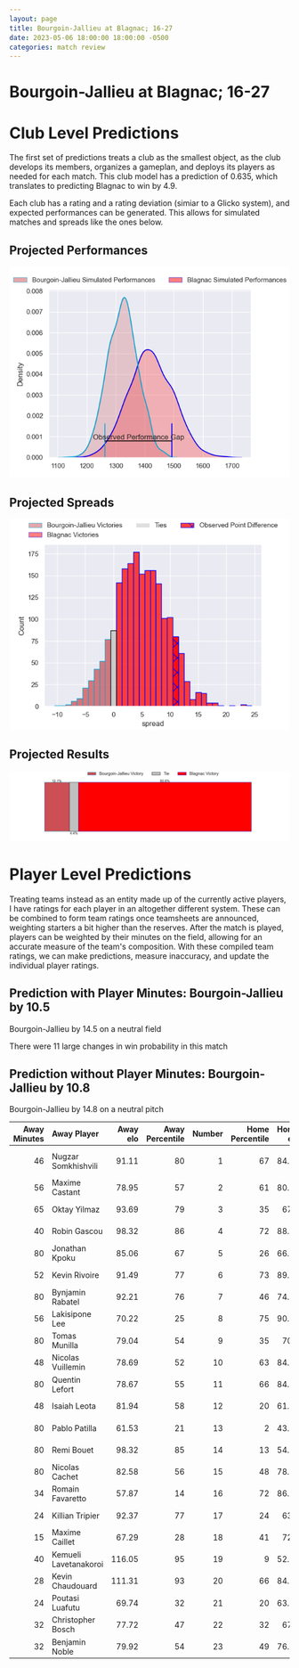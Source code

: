 ```yaml
---  
layout: page  
title: Bourgoin-Jallieu at Blagnac; 16-27  
date: 2023-05-06 18:00:00 18:00:00 -0500  
categories: match review  
---
```

# Bourgoin-Jallieu at Blagnac; 16-27

# Club Level Predictions


The first set of predictions treats a club as the smallest object, as the club develops its members, organizes a gameplan, and deploys its players as needed for each match. This club model has a prediction of 0.635, which translates to predicting Blagnac to win by 4.9.

Each club has a rating and a rating deviation (simiar to a Glicko system), and expected performances can be generated. This allows for simulated matches and spreads like the ones below.
## Projected Performances


![Projected Performances](plots/performances_2023-05-06-Blagnac-Bourgoin-Jallieu.png)
## Projected Spreads


![Projected Spreads](plots/spreads_2023-05-06-Blagnac-Bourgoin-Jallieu.png)
## Projected Results


![Projected Results](plots/resultbar_2023-05-06-Blagnac-Bourgoin-Jallieu.png)
# Player Level Predictions


Treating teams instead as an entity made up of the currently active players, I have ratings for each player in an altogether different system. These can be combined to form team ratings once teamsheets are announced, weighting starters a bit higher than the reserves. After the match is played, players can be weighted by their minutes on the field, allowing for an accurate measure of the team's composition. With these compiled team ratings, we can make predictions, measure inaccuracy, and update the individual player ratings.
## Prediction with Player Minutes: Bourgoin-Jallieu by 10.5


Bourgoin-Jallieu by 14.5 on a neutral field

There were 11 large changes in win probability in this match
## Prediction without Player Minutes: Bourgoin-Jallieu by 10.8


Bourgoin-Jallieu by 14.8 on a neutral pitch



|   Away Minutes | Away Player           |   Away elo |   Away Percentile |   Number |   Home Percentile |   Home elo | Home Player          |   Home Minutes |
|---------------:|:----------------------|-----------:|------------------:|---------:|------------------:|-----------:|:---------------------|---------------:|
|             46 | Nugzar Somkhishvili   |      91.11 |                80 |        1 |                67 |      84.52 | Jean-Baptiste Martin |             50 |
|             56 | Maxime Castant        |      78.95 |                57 |        2 |                61 |      80.99 | Gabin Villerouge     |             50 |
|             65 | Oktay Yilmaz          |      93.69 |                79 |        3 |                35 |      67.7  | Fabien Lorenzon      |             50 |
|             40 | Robin Gascou          |      98.32 |                86 |        4 |                72 |      88.08 | Vincent Mutel        |             80 |
|             80 | Jonathan Kpoku        |      85.06 |                67 |        5 |                26 |      66.81 | Lilian Rousset       |             61 |
|             52 | Kevin Rivoire         |      91.49 |                77 |        6 |                73 |      89.54 | Nikita Bekov         |             80 |
|             80 | Bynjamin Rabatel      |      92.21 |                76 |        7 |                46 |      74.77 | Benjamin Collet      |             45 |
|             56 | Lakisipone Lee        |      70.22 |                25 |        8 |                75 |      90.46 | Mathieu Vachon       |             80 |
|             80 | Tomas Munilla         |      79.04 |                54 |        9 |                35 |      70.4  | Paul Ravier          |             78 |
|             48 | Nicolas Vuillemin     |      78.69 |                52 |       10 |                63 |      84.86 | Ugo Seunes           |             80 |
|             80 | Quentin Lefort        |      78.67 |                55 |       11 |                66 |      84.43 | Thibault Moleana     |             74 |
|             48 | Isaiah Leota          |      81.94 |                58 |       12 |                20 |      61.17 | Aurelien Labau       |             80 |
|             80 | Pablo Patilla         |      61.53 |                21 |       13 |                 2 |      43.47 | Clément Vareilles    |             80 |
|             80 | Remi Bouet            |      98.32 |                85 |       14 |                13 |      54.77 | Lukas Doyhenard      |             80 |
|             80 | Nicolas Cachet        |      82.58 |                56 |       15 |                48 |      78.62 | Antoine Renaud       |             79 |
|             34 | Romain Favaretto      |      57.87 |                14 |       16 |                72 |      86.83 | Cesar Biscioni       |             30 |
|             24 | Killian Tripier       |      92.37 |                77 |       17 |                24 |      63.2  | Florian Bertrand     |             30 |
|             15 | Maxime Caillet        |      67.29 |                28 |       18 |                41 |      72.6  | Marco Trauth         |             30 |
|             40 | Kemueli Lavetanakoroi |     116.05 |                95 |       19 |                 9 |      52.85 | Lucas Tolofua        |             19 |
|             28 | Kevin Chaudouard      |     111.31 |                93 |       20 |                66 |      84.33 | Ianis Ponsole        |             35 |
|             24 | Poutasi Luafutu       |      69.74 |                32 |       21 |                20 |      63.78 | Corentin Penc'hoat   |              2 |
|             32 | Christopher Bosch     |      77.72 |                47 |       22 |                32 |      67.9  | Francois Tardieu     |              6 |
|             32 | Benjamin Noble        |      79.92 |                54 |       23 |                49 |      76.54 | Gérald Augustin      |              1 |

